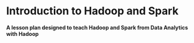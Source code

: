 # Introduction to Hadoop and Spark
**A lesson plan designed to teach Hadoop and Spark from Data Analytics with Hadoop**